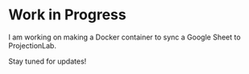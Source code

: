 # Work in Progress
I am working on making a Docker container to sync a Google Sheet to ProjectionLab. 

Stay tuned for updates! 